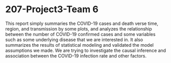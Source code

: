 # 207-Project3-Team 6
This report simply summaries the COVID-19 cases and death verse time, region, and transmission by some plots, and analyzes the relationship between the number of COVID-19 
confirmed cases and some variables such as some underlying disease that we are interested in. It also summarizes the results of statistical modeling and validated the model 
assumptions we made. We are trying to investigate the causal inference and association between the COVID-19 infection rate and other factors.
